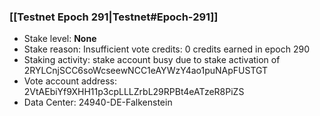 ### [[Testnet Epoch 291|Testnet#Epoch-291]]
* Stake level: **None**
* Stake reason: Insufficient vote credits: 0 credits earned in epoch 290
* Staking activity: stake account busy due to stake activation of 2RYLCnjSCC6soWcseewNCC1eAYWzY4ao1puNApFUSTGT
* Vote account address: 2VtAEbiYf9XHH11p3cpLLLZrbL29RPBt4eATzeR8PiZS
* Data Center: 24940-DE-Falkenstein